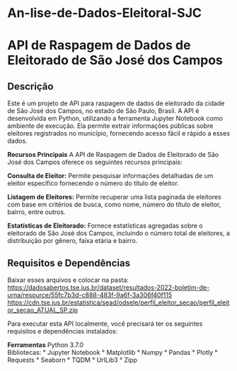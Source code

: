 # An-lise-de-Dados-Eleitoral-SJC
<h1>API de Raspagem de Dados de Eleitorado de São José dos Campos</h1>

<h2>Descrição</h2>

Este é um projeto de API para raspagem de dados de eleitorado da cidade de São José dos Campos, no estado de São Paulo, Brasil. A API é desenvolvida em Python, utilizando a ferramenta Jupyter Notebook como ambiente de execução. Ela permite extrair informações públicas sobre eleitores registrados no município, fornecendo acesso fácil e rápido a esses dados.

<b>Recursos Principais</b>
A API de Raspagem de Dados de Eleitorado de São José dos Campos oferece os seguintes recursos principais:

<b>Consulta de Eleitor:</b> Permite pesquisar informações detalhadas de um eleitor específico fornecendo o número do título de eleitor.

<b>Listagem de Eleitores:</b> Permite recuperar uma lista paginada de eleitores com base em critérios de busca, como nome, número do título de eleitor, bairro, entre outros.

<b>Estatísticas de Eleitorado:</b> Fornece estatísticas agregadas sobre o eleitorado de São José dos Campos, incluindo o número total de eleitores, a distribuição por gênero, faixa etária e bairro.

<h2>Requisitos e Dependências</h2>

Baixar esses arquivos e colocar na pasta:
https://dadosabertos.tse.jus.br/dataset/resultados-2022-boletim-de-urna/resource/55fc7b3d-c888-483f-9a6f-3a306f40f115
<br>
https://cdn.tse.jus.br/estatistica/sead/odsele/perfil_eleitor_secao/perfil_eleitor_secao_ATUAL_SP.zip


Para executar esta API localmente, você precisará ter os seguintes requisitos e dependências instalados:

<b>Ferramentas</b>
Python 3.7.0
<br>
Bibliotecas:
° Jupyter Notebook
° Matplotlib
° Numpy
° Pandas
° Plotly
° Requests
° Seaborn
° TQDM
° UrlLib3
° Zipp
